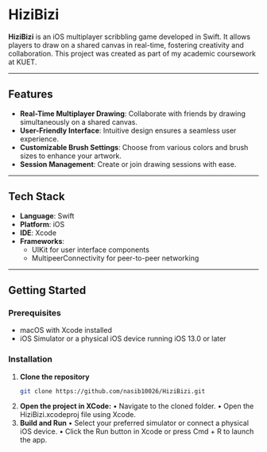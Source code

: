 # HiziBizi

**HiziBizi** is an iOS multiplayer scribbling game developed in Swift. It allows players to draw on a shared canvas in real-time, fostering creativity and collaboration. This project was created as part of my academic coursework at KUET.

---

## Features

- **Real-Time Multiplayer Drawing**: Collaborate with friends by drawing simultaneously on a shared canvas.
- **User-Friendly Interface**: Intuitive design ensures a seamless user experience.
- **Customizable Brush Settings**: Choose from various colors and brush sizes to enhance your artwork.
- **Session Management**: Create or join drawing sessions with ease.

---

## Tech Stack

- **Language**: Swift
- **Platform**: iOS
- **IDE**: Xcode
- **Frameworks**:
  - UIKit for user interface components
  - MultipeerConnectivity for peer-to-peer networking

---

## Getting Started

###  Prerequisites

- macOS with Xcode installed
- iOS Simulator or a physical iOS device running iOS 13.0 or later

### Installation

1. **Clone the repository**
   ```bash
   git clone https://github.com/nasib10026/HiziBizi.git
2. **Open the project in XCode:**
  •	Navigate to the cloned folder.
	•	Open the HiziBizi.xcodeproj file using Xcode.
3. **Build and Run**
	•	Select your preferred simulator or connect a physical iOS device.
	•	Click the Run button in Xcode or press Cmd + R to launch the app.
